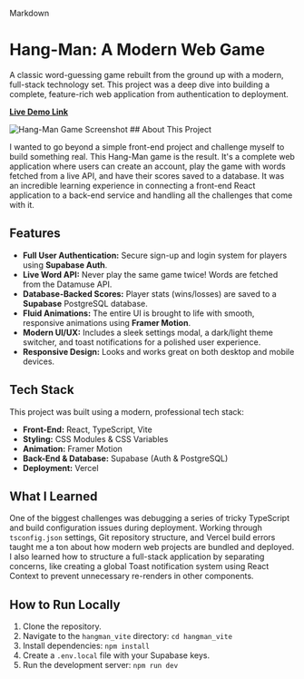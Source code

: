 Markdown

# Hang-Man: A Modern Web Game

A classic word-guessing game rebuilt from the ground up with a modern, full-stack technology set. This project was a deep dive into building a complete, feature-rich web application from authentication to deployment.

**[Live Demo Link](https://vercel.com/zaids-projects-3654809a/hangman-react-project/8oFgSAa83sCKCEnRtF785BV9j73C)**

![Hang-Man Game Screenshot](https://i.imgur.com/KLSKkjj.png) ## About This Project

I wanted to go beyond a simple front-end project and challenge myself to build something real. This Hang-Man game is the result. It's a complete web application where users can create an account, play the game with words fetched from a live API, and have their scores saved to a database. It was an incredible learning experience in connecting a front-end React application to a back-end service and handling all the challenges that come with it.

## Features

* **Full User Authentication:** Secure sign-up and login system for players using **Supabase Auth**.
* **Live Word API:** Never play the same game twice! Words are fetched from the Datamuse API.
* **Database-Backed Scores:** Player stats (wins/losses) are saved to a **Supabase** PostgreSQL database.
* **Fluid Animations:** The entire UI is brought to life with smooth, responsive animations using **Framer Motion**.
* **Modern UI/UX:** Includes a sleek settings modal, a dark/light theme switcher, and toast notifications for a polished user experience.
* **Responsive Design:** Looks and works great on both desktop and mobile devices.

## Tech Stack

This project was built using a modern, professional tech stack:

* **Front-End:** React, TypeScript, Vite
* **Styling:** CSS Modules & CSS Variables
* **Animation:** Framer Motion
* **Back-End & Database:** Supabase (Auth & PostgreSQL)
* **Deployment:** Vercel

## What I Learned

One of the biggest challenges was debugging a series of tricky TypeScript and build configuration issues during deployment. Working through `tsconfig.json` settings, Git repository structure, and Vercel build errors taught me a ton about how modern web projects are bundled and deployed. I also learned how to structure a full-stack application by separating concerns, like creating a global Toast notification system using React Context to prevent unnecessary re-renders in other components.

## How to Run Locally

1.  Clone the repository.
2.  Navigate to the `hangman_vite` directory: `cd hangman_vite`
3.  Install dependencies: `npm install`
4.  Create a `.env.local` file with your Supabase keys.
5.  Run the development server: `npm run dev`